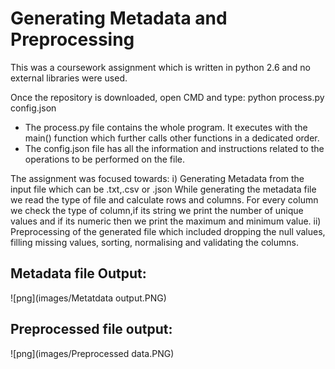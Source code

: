 # Generating Metadata and Preprocessing

This was a coursework assignment which is written in python 2.6 and no external libraries were used.

Once the repository is downloaded, open CMD and type: python process.py config.json
- The process.py file contains the whole program. It executes with the main() function which further calls 
  other functions in a dedicated order.
- The config.json file has all the information and instructions related to the operations to be performed on the file.

The assignment was focused towards:
i) Generating Metadata from the input file which can be .txt,.csv or .json
   While generating the metadata file we read the type of file and calculate rows and columns.
   For every column we check the type of column,if its string we print the number of unique values
   and if its numeric then we print the maximum and minimum value.
ii) Preprocessing of the generated file which included dropping the null values, filling missing values,
	sorting, normalising and validating the columns.
	
## Metadata file Output:
![png](images/Metatdata output.PNG)

## Preprocessed file output:
![png](images/Preprocessed data.PNG)

